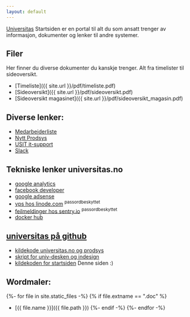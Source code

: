 ```yaml
---
layout: default
---
```


[Universitas](http://universitas.no) Startsiden er en portal til alt du som ansatt trenger av informasjon, dokumenter og lenker til andre systemer.

## Filer
Her finner du diverse dokumenter du kanskje trenger. Alt fra timelister til sideoversikt.

- [Timeliste]({{ site.url }}/pdf/timeliste.pdf)
- [Sideoversikt]({{ site.url }}/pdf/sideoversikt.pdf)
- [Sideoversikt magasinet]({{ site.url }}/pdf/sideoversikt_magasin.pdf)

## Diverse lenker:
- [Medarbeiderliste](https://docs.google.com/spreadsheets/d/1uxtmDUd8Z6PkeF9SHpDPhhEL8AxZ0yUskgcLLqDF6x4/edit?usp=sharing&authkey=CL2FxbQC)
- [Nytt Prodsys](http://universitas.no/prodsys/)
- [USIT it-support](http://www.uio.no/tjenester/it/kontakt/lokal-it/andre-enheter/it-universitas.html)
- [Slack](https://universitas.slack.com/messages)

## Tekniske lenker universitas.no
- [google analytics](https://analytics.google.com/analytics/web/)
- [facebook developer](https://developers.facebook.com/apps/1936304073248701/dashboard/)
- [google adsense](https://www.google.com/adsense/)
- [vps hos linode.com](https://manager.linode.com/linodes/dashboard/tassen-docker) <sup>passordbeskyttet
- [feilmeldinger hos sentry.io](https://sentry.io/universitas/) <sup>passordbeskyttet
- [docker hub](https://hub.docker.com/u/universitas/)

## [universitas på github](https://github.com/universitas/)
- [kildekode universitas.no og prodsys](https://github.com/universitas/universitas.no)
- [skript for univ-desken og indesign](https://github.com/universitas/tassendesken)
- [kildekoden for startsiden](https://github.com/universitas/universitas.github.io) Denne siden :)


## Wordmaler:

{%- for file in site.static_files -%}
{% if file.extname == ".doc" %}
- [{{ file.name }}]({{ file.path }})
{%- endif -%}
{%- endfor -%}
